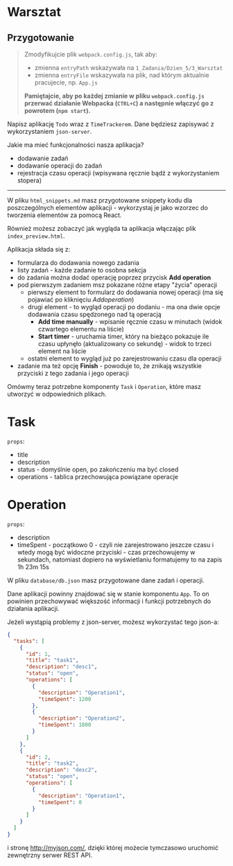 # Warsztat

## Przygotowanie
> Zmodyfikujcie plik `webpack.config.js`, tak aby:
> - zmienna `entryPath` wskazywała na `1_Zadania/Dzien_5/3_Warsztat`
> - zmienna `entryFile` wskazywała na plik, nad którym aktualnie pracujecie, np. `App.js`
>
> **Pamiętajcie, aby po każdej zmianie w pliku `webpack.config.js` przerwać działanie Webpacka (`CTRL+C`) a następnie włączyć go z powrotem (`npm start`).**


Napisz aplikację `Todo` wraz z `TimeTrackerem`. Dane będziesz zapisywać z wykorzystaniem `json-server`.

Jakie ma mieć funkcjonalności nasza aplikacja?

- dodawanie zadań
- dodawanie operacji do zadań
- rejestracja czasu operacji (wpisywana ręcznie bądź z wykorzystaniem stopera)

---

W pliku `html_snippets.md` masz przygotowane snippety kodu dla poszczególnych elementów aplikacji - wykorzystaj je jako wzorzec do tworzenia elementów za pomocą React.

Również możesz zobaczyć jak wygląda ta aplikacja włączając plik `index_preview.html`.


Aplikacja składa się z:
- formularza do dodawania nowego zadania
- listy zadań - każde zadanie to osobna sekcja
- do zadania można dodać operację poprzez przycisk **Add operation**
- pod pierwszym zadaniem msz pokazane różne etapy "życia" operacji
    - pierwszy element to formularz do dodawania nowej operacji (ma się pojawiać po kliknięciu $Add operation$)
    - drugi element - to wygląd operacji po dodaniu - ma ona dwie opcje dodawania czasu spędzonego nad tą operacją
        - **Add time manually** - wpisanie ręcznie czasu w minutach (widok czwartego elementu na liście)
        - **Start timer** - uruchamia timer, który na bieżąco pokazuje ile czasu upłynęło (aktualizowany co sekundę) - widok to trzeci element na liście
    - ostatni element to wygląd już po zarejestrowaniu czasu dla operacji
- zadanie ma też opcję **Finish** - powoduje to, że znikają wszystkie przyciski z tego zadania i jego operacji


Omówmy teraz potrzebne komponenty `Task` i `Operation`, które masz utworzyć w odpowiednich plikach.

# Task
`props`:
- title
- description
- status - domyślnie open, po zakończeniu ma być closed
- operations - tablica przechowująca powiązane operacje

# Operation
`props`:
- description
- timeSpent - początkowo 0 - czyli nie zarejestrowano jeszcze czasu i wtedy mogą być widoczne przyciski - czas przechowujemy w sekundach, natomiast dopiero na wyświetlaniu formatujemy to na zapis 1h 23m 15s

W pliku `database/db.json` masz przygotowane dane zadań i operacji.

Dane aplikacji powinny znajdować się w stanie komponentu `App`. To on powinien przechowywać większość informacji i funkcji potrzebnych do działania aplikacji.

Jeżeli wystąpią problemy z json-server, możesz wykorzystać tego json-a:
```json
{
  "tasks": [
    {
      "id": 1,
      "title": "task1",
      "description": "desc1",
      "status": "open",
      "operations": [
        {
          "description": "Operation1",
          "timeSpent": 1200
        },
        {
          "description": "Operation2",
          "timeSpent": 1800
        }
      ]
    },
    {
      "id": 2,
      "title": "task2",
      "description": "desc2",
      "status": "open",
      "operations": [
        {
          "description": "Operation1",
          "timeSpent": 0
        }
      ]
    }
  ]
}
```

i stronę http://myjson.com/, dzięki której możecie tymczasowo uruchomić zewnętrzny serwer REST API.
